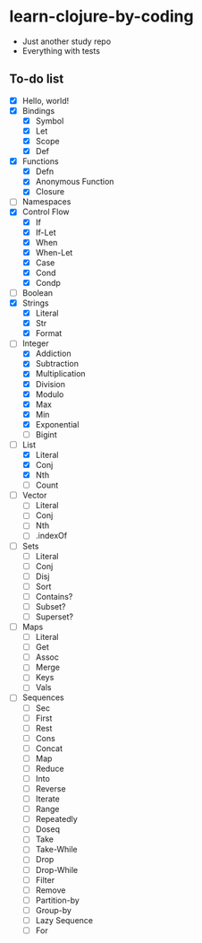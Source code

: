 # learn-clojure-by-coding
* Just another study repo
* Everything with tests


## To-do list

* [x] Hello, world!
* [x] Bindings
  * [x] Symbol
  * [x] Let
  * [x] Scope
  * [x] Def
* [x] Functions
  * [x] Defn
  * [x] Anonymous Function
  * [x] Closure
* [ ] Namespaces
* [x] Control Flow
  * [x] If
  * [x] If-Let
  * [x] When
  * [x] When-Let
  * [x] Case
  * [x] Cond
  * [x] Condp
* [ ] Boolean
* [x] Strings
  * [x] Literal
  * [x] Str
  * [x] Format
* [ ] Integer
  * [x] Addiction
  * [x] Subtraction
  * [x] Multiplication
  * [x] Division
  * [x] Modulo
  * [x] Max
  * [x] Min
  * [x] Exponential
  * [ ] Bigint
* [ ] List
  * [x] Literal
  * [x] Conj
  * [x] Nth
  * [ ] Count
* [ ] Vector
  * [ ] Literal
  * [ ] Conj
  * [ ] Nth
  * [ ] .indexOf
* [ ] Sets
  * [ ] Literal
  * [ ] Conj
  * [ ] Disj
  * [ ] Sort
  * [ ] Contains?
  * [ ] Subset?
  * [ ] Superset?
* [ ] Maps
  * [ ] Literal
  * [ ] Get
  * [ ] Assoc
  * [ ] Merge
  * [ ] Keys
  * [ ] Vals
* [ ] Sequences
  * [ ] Sec
  * [ ] First
  * [ ] Rest
  * [ ] Cons
  * [ ] Concat
  * [ ] Map
  * [ ] Reduce
  * [ ] Into
  * [ ] Reverse
  * [ ] Iterate
  * [ ] Range
  * [ ] Repeatedly
  * [ ] Doseq
  * [ ] Take
  * [ ] Take-While
  * [ ] Drop
  * [ ] Drop-While
  * [ ] Filter
  * [ ] Remove
  * [ ] Partition-by
  * [ ] Group-by
  * [ ] Lazy Sequence
  * [ ] For
